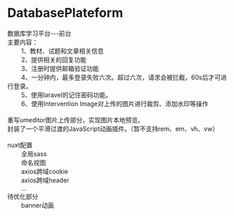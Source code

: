 # DatabasePlateform
数据库学习平台---前台<br/>
主要内容：<br/>
&nbsp;&nbsp;&nbsp;&nbsp;&nbsp;&nbsp;&nbsp;&nbsp;1、教材、试题和文章相关信息<br/>
&nbsp;&nbsp;&nbsp;&nbsp;&nbsp;&nbsp;&nbsp;&nbsp;2、提供相关的回复功能<br/>
&nbsp;&nbsp;&nbsp;&nbsp;&nbsp;&nbsp;&nbsp;&nbsp;3、注册时提供邮箱验证功能<br/>
&nbsp;&nbsp;&nbsp;&nbsp;&nbsp;&nbsp;&nbsp;&nbsp;4、一分钟内，最多登录失败六次。超过六次，请求会被拦截，60s后才可进行登录。<br/>
&nbsp;&nbsp;&nbsp;&nbsp;&nbsp;&nbsp;&nbsp;&nbsp;5、使用laravel的记住密码功能。<br/>
&nbsp;&nbsp;&nbsp;&nbsp;&nbsp;&nbsp;&nbsp;&nbsp;6、使用Intervention Image对上传的图片进行裁剪、添加水印等操作<br/>
<br/>
重写umeditor图片上传部分，实现图片本地预览。<br/>
封装了一个平滑过渡的JavaScript动画插件。（暂不支持rem、em、vh、vw）<br/>
<br/>
nuxt配置<br>
&nbsp;&nbsp;&nbsp;&nbsp;&nbsp;&nbsp;&nbsp;&nbsp;全局sass<br/>
&nbsp;&nbsp;&nbsp;&nbsp;&nbsp;&nbsp;&nbsp;&nbsp;命名视图<br/>
&nbsp;&nbsp;&nbsp;&nbsp;&nbsp;&nbsp;&nbsp;&nbsp;axios跨域cookie<br/>
&nbsp;&nbsp;&nbsp;&nbsp;&nbsp;&nbsp;&nbsp;&nbsp;axios跨域header<br/>
&nbsp;&nbsp;&nbsp;&nbsp;&nbsp;&nbsp;&nbsp;&nbsp;...
<br/>
待优化部分<br/>
&nbsp;&nbsp;&nbsp;&nbsp;&nbsp;&nbsp;&nbsp;&nbsp;banner动画
